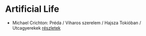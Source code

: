 # Artificial Life

- Michael Crichton: Préda / Viharos szerelem / Hajsza Tokióban / Utcagyerekek [részletek](_details/%7Bopf.creator%7D.md#id_758)